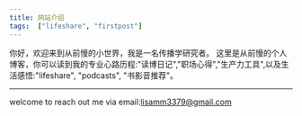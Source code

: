```yaml
---
title: 网站介绍
tags:  ["lifeshare", "firstpost"]
---
```


你好，欢迎来到从前慢的小世界，我是一名传播学研究者。
这里是从前慢的个人博客，你可以读到我的专业心路历程:"读博日记","职场心得","生产力工具",以及生活感悟:"lifeshare", "podcasts", "书影音推荐"。



<!--more-->

---

welcome to reach out me via email:lisamm3379@gmail.com 
